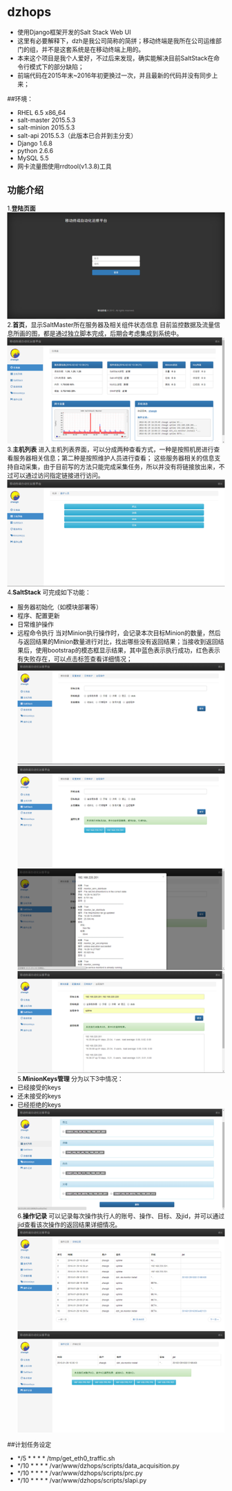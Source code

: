 # dzhops
+ 使用Django框架开发的Salt Stack Web UI
+ 这里有必要解释下，dzh是我公司简称的简拼；移动终端是我所在公司运维部门的组，并不是这套系统是在移动终端上用的。
+ 本来这个项目是我个人爱好，不过后来发现，确实能解决目前SaltStack在命令行模式下的部分缺陷；
+ 前端代码在2015年末~2016年初更换过一次，并且最新的代码并没有同步上来；

##环境：
+ RHEL 6.5 x86_64
+ salt-master 2015.5.3
+ salt-minion 2015.5.3
+ salt-api 2015.5.3（此版本已合并到主分支）
+ Django 1.6.8
+ python 2.6.6
+ MySQL 5.5
+ 网卡流量图使用rrdtool(v1.3.8)工具

## 功能介绍
1.**登陆页面**
![登陆](https://github.com/Hasal/dzhops_picture/blob/master/dzhops_pic/0_login.png)
2.**首页**，显示SaltMaster所在服务器及相关组件状态信息
目前监控数据及流量信息所画的图，都是通过独立脚本完成，后期会考虑集成到系统中。
![仪表盘](https://github.com/Hasal/dzhops_picture/blob/master/dzhops_pic/1_dashbord.png)
3.**主机列表**
进入主机列表界面，可以分成两种查看方式，一种是按照机房进行查看服务器相关信息；第二种是按照维护人员进行查看；
这些服务器相关的信息支持自动采集，由于目前写的方法只能完成采集任务，所以并没有将链接放出来，不过可以通过访问指定链接进行访问。
![主机列表](https://github.com/Hasal/dzhops_picture/blob/master/dzhops_pic/2_hostlist.png)
4.**SaltStack**
可完成如下功能：
+ 服务器初始化（如模块部署等）
+ 程序、配置更新
+ 日常维护操作
+ 远程命令执行
当对Minion执行操作时，会记录本次目标Minion的数量，然后与返回结果的Minion数量进行对比，找出哪些没有返回结果；当接收到返回结果后，使用bootstrap的模态框显示结果，其中蓝色表示执行成功，红色表示有失败存在，可以点击标签查看详细情况；
![模块部署](https://github.com/Hasal/dzhops_picture/blob/master/dzhops_pic/3_salt_deploy_enter.png)
![模块部署-返回结果](https://github.com/Hasal/dzhops_picture/blob/master/dzhops_pic/4_salt_deploy.png)
![模块部署-返回结果-模态框展开](https://github.com/Hasal/dzhops_picture/blob/master/dzhops_pic/5_salt_deploy_show.png)
![远程命令执行](https://github.com/Hasal/dzhops_picture/blob/master/dzhops_pic/6_remote_exec.png)
5.**MinionKeys管理**
分为以下3中情况：
+ 已经接受的keys
+ 还未接受的keys
+ 已经拒绝的keys
![MinionKeys管理](https://github.com/Hasal/dzhops_picture/blob/master/dzhops_pic/7_salt_key_list.png)
6.**操作记录**
可以记录每次操作执行人的账号、操作、目标、及jid，并可以通过jid查看该次操作的返回结果详细情况。
![操作记录](https://github.com/Hasal/dzhops_picture/blob/master/dzhops_pic/8_record.png)
![操作记录-详细](https://github.com/Hasal/dzhops_picture/blob/master/dzhops_pic/9_record_detail.png)


##计划任务设定
+ */5 * * * * /tmp/get_eth0_traffic.sh
+ */10 * * * * /var/www/dzhops/scripts/data_acquisition.py
+ */10 * * * * /var/www/dzhops/scripts/prc.py
+ */10 * * * * /var/www/dzhops/scripts/slapi.py
